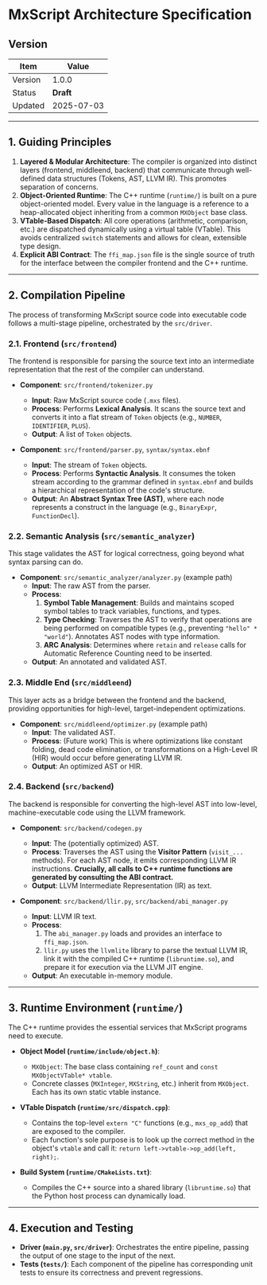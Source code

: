# MxScript Architecture Specification

## Version

| Item    | Value      |
| ------- | ---------- |
| Version | 1.0.0      |
| Status  | **Draft**  |
| Updated | 2025-07-03 |

---

## 1. Guiding Principles

1.  **Layered & Modular Architecture**: The compiler is organized into distinct layers (frontend, middleend, backend) that communicate through well-defined data structures (Tokens, AST, LLVM IR). This promotes separation of concerns.
2.  **Object-Oriented Runtime**: The C++ runtime (`runtime/`) is built on a pure object-oriented model. Every value in the language is a reference to a heap-allocated object inheriting from a common `MXObject` base class.
3.  **VTable-Based Dispatch**: All core operations (arithmetic, comparison, etc.) are dispatched dynamically using a virtual table (VTable). This avoids centralized `switch` statements and allows for clean, extensible type design.
4.  **Explicit ABI Contract**: The `ffi_map.json` file is the single source of truth for the interface between the compiler frontend and the C++ runtime.

---

## 2. Compilation Pipeline

The process of transforming MxScript source code into executable code follows a multi-stage pipeline, orchestrated by the `src/driver`.

### **2.1. Frontend (`src/frontend`)**

The frontend is responsible for parsing the source text into an intermediate representation that the rest of the compiler can understand.

* **Component**: `src/frontend/tokenizer.py`
    * **Input**: Raw MxScript source code (`.mxs` files).
    * **Process**: Performs **Lexical Analysis**. It scans the source text and converts it into a flat stream of `Token` objects (e.g., `NUMBER`, `IDENTIFIER`, `PLUS`).
    * **Output**: A list of `Token` objects.

* **Component**: `src/frontend/parser.py`, `syntax/syntax.ebnf`
    * **Input**: The stream of `Token` objects.
    * **Process**: Performs **Syntactic Analysis**. It consumes the token stream according to the grammar defined in `syntax.ebnf` and builds a hierarchical representation of the code's structure.
    * **Output**: An **Abstract Syntax Tree (AST)**, where each node represents a construct in the language (e.g., `BinaryExpr`, `FunctionDecl`).

### **2.2. Semantic Analysis (`src/semantic_analyzer`)**

This stage validates the AST for logical correctness, going beyond what syntax parsing can do.

* **Component**: `src/semantic_analyzer/analyzer.py` (example path)
    * **Input**: The raw AST from the parser.
    * **Process**:
        1.  **Symbol Table Management**: Builds and maintains scoped symbol tables to track variables, functions, and types.
        2.  **Type Checking**: Traverses the AST to verify that operations are being performed on compatible types (e.g., preventing `"hello" * "world"`). Annotates AST nodes with type information.
        3.  **ARC Analysis**: Determines where `retain` and `release` calls for Automatic Reference Counting need to be inserted.
    * **Output**: An annotated and validated AST.

### **2.3. Middle End (`src/middleend`)**

This layer acts as a bridge between the frontend and the backend, providing opportunities for high-level, target-independent optimizations.

* **Component**: `src/middleend/optimizer.py` (example path)
    * **Input**: The validated AST.
    * **Process**: (Future work) This is where optimizations like constant folding, dead code elimination, or transformations on a High-Level IR (HIR) would occur before generating LLVM IR.
    * **Output**: An optimized AST or HIR.

### **2.4. Backend (`src/backend`)**

The backend is responsible for converting the high-level AST into low-level, machine-executable code using the LLVM framework.

* **Component**: `src/backend/codegen.py`
    * **Input**: The (potentially optimized) AST.
    * **Process**: Traverses the AST using the **Visitor Pattern** (`visit_...` methods). For each AST node, it emits corresponding LLVM IR instructions. **Crucially, all calls to C++ runtime functions are generated by consulting the ABI contract.**
    * **Output**: LLVM Intermediate Representation (IR) as text.

* **Component**: `src/backend/llir.py`, `src/backend/abi_manager.py`
    * **Input**: LLVM IR text.
    * **Process**:
        1.  The `abi_manager.py` loads and provides an interface to `ffi_map.json`.
        2.  `llir.py` uses the `llvmlite` library to parse the textual LLVM IR, link it with the compiled C++ runtime (`libruntime.so`), and prepare it for execution via the LLVM JIT engine.
    * **Output**: An executable in-memory module.

---

## 3. Runtime Environment (`runtime/`)

The C++ runtime provides the essential services that MxScript programs need to execute.

* **Object Model (`runtime/include/object.h`)**:
    * `MXObject`: The base class containing `ref_count` and `const MXObjectVTable* vtable`.
    * Concrete classes (`MXInteger`, `MXString`, etc.) inherit from `MXObject`. Each has its own static vtable instance.

* **VTable Dispatch (`runtime/src/dispatch.cpp`)**:
    * Contains the top-level `extern "C"` functions (e.g., `mxs_op_add`) that are exposed to the compiler.
    * Each function's sole purpose is to look up the correct method in the object's `vtable` and call it: `return left->vtable->op_add(left, right);`.

* **Build System (`runtime/CMakeLists.txt`)**:
    * Compiles the C++ source into a shared library (`libruntime.so`) that the Python host process can dynamically load.

---
## 4. Execution and Testing

* **Driver (`main.py`, `src/driver`)**: Orchestrates the entire pipeline, passing the output of one stage to the input of the next.
* **Tests (`tests/`)**: Each component of the pipeline has corresponding unit tests to ensure its correctness and prevent regressions.